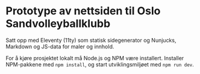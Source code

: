 
# Prototype av nettsiden til Oslo Sandvolleyballklubb

Satt opp med Eleventy (11ty) som statisk sidegenerator og Nunjucks, Markdown og JS-data for maler og innhold.

For å kjøre prosjektet lokalt må Node.js og NPM være installert. Installer NPM-pakkene med `npm install`, og start utviklingsmiljøet med `npm run dev`.
